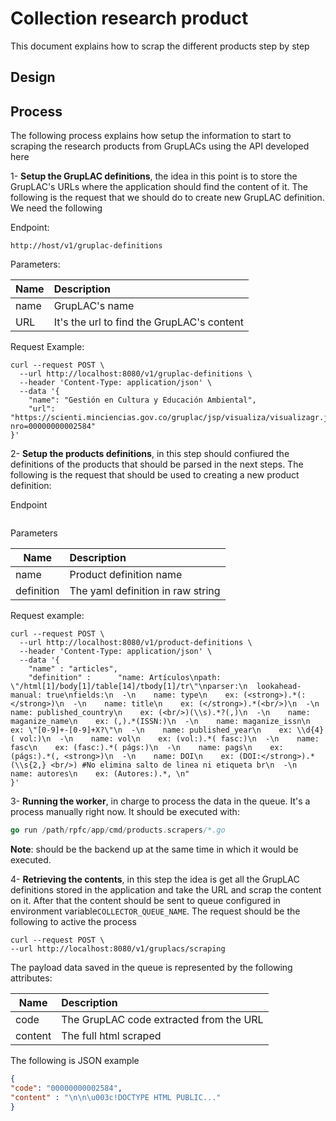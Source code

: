 # Collection research product

This document explains how to scrap the different products step by step

## Design

## Process

The following process explains how setup the information to start to scraping the research products from GrupLACs using the API developed here
 
1- **Setup the GrupLAC definitions**, the idea in this point is to store the  GrupLAC's URLs where the application should find the content of it. 
The following is the request that we should do to create new GrupLAC definition. We need the following

Endpoint:
```
http://host/v1/gruplac-definitions
```

Parameters:

| Name   |      Description      |
|----------|:-------------|
| name |  GrupLAC's name | 
| URL |    It's the url to find the GrupLAC's content    |  

Request Example:

```curl
curl --request POST \
  --url http://localhost:8080/v1/gruplac-definitions \
  --header 'Content-Type: application/json' \
  --data '{
	"name": "Gestión en Cultura y Educación Ambiental",
	"url": "https://scienti.minciencias.gov.co/gruplac/jsp/visualiza/visualizagr.jsp?nro=00000000002584"
}'
```

2- **Setup the products definitions**, in this step should confiured the definitions of the products that should be parsed in the next steps. 
The following is the request that should be used to creating a new product definition:

Endpoint
```curl
```
Parameters

| Name   |      Description      |
|----------|:-------------|
| name |  Product definition name | 
| definition | The yaml definition in raw string |  

Request example:
```curl
curl --request POST \
  --url http://localhost:8080/v1/product-definitions \
  --header 'Content-Type: application/json' \
  --data '{
	"name" : "articles",
	"definition" : 		"name: Artículos\npath: \"/html[1]/body[1]/table[14]/tbody[1]/tr\"\nparser:\n  lookahead-manual: true\nfields:\n  -\n    name: type\n    ex: (<strong>).*(:</strong>)\n  -\n    name: title\n    ex: (</strong>).*(<br/>)\n  -\n    name: published_country\n    ex: (<br/>)(\\s).*?(,)\n  -\n    name: maganize_name\n    ex: (,).*(ISSN:)\n  -\n    name: maganize_issn\n    ex: \"[0-9]+-[0-9]+X?\"\n  -\n    name: published_year\n    ex: \\d{4}( vol:)\n  -\n    name: vol\n    ex: (vol:).*( fasc:)\n  -\n    name: fasc\n    ex: (fasc:).*( págs:)\n  -\n    name: pags\n    ex: (págs:).*(, <strong>)\n  -\n    name: DOI\n    ex: (DOI:</strong>).*(\\s{2,} <br/>) #No elimina salto de linea ni etiqueta br\n  -\n    name: autores\n    ex: (Autores:).*, \n"
}'
```

3- **Running the worker**, in charge to process the data in the queue.
It's a process manually right now. It should be executed with:
```go
go run /path/rpfc/app/cmd/products.scrapers/*.go
```
   
**Note**: should be the backend up at the same time in which it would be executed.
 
 
4- **Retrieving the contents**, in this step the idea is get all the GrupLAC definitions stored in the application
and take the URL and scrap the content on it. After that the content should be sent to queue configured in
 environment variable`COLLECTOR_QUEUE_NAME`. The request should be the following to active the process
 
```
curl --request POST \
--url http://localhost:8080/v1/gruplacs/scraping
```  
The payload data saved in the queue is represented by the following attributes:

| Name   |      Description      |
|----------|:-------------|
| code |  The GrupLAC code extracted from the URL | 
| content | The full html scraped   | 

The following is JSON example 
```json
{
"code": "00000000002584",
"content" : "\n\n\u003c!DOCTYPE HTML PUBLIC..."
}
```